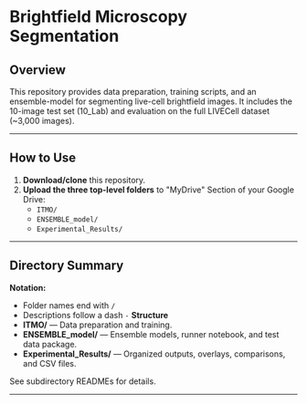 # Brightfield Microscopy Segmentation

## Overview
This repository provides data preparation, training scripts, and an ensemble-model for segmenting live-cell brightfield images. It includes the 10-image test set (10_Lab) and evaluation on the full LIVECell dataset (~3,000 images).

---

## How to Use
1. **Download/clone** this repository.
2. **Upload the three top-level folders** to "MyDrive" Section of your Google Drive:
   - `ITMO/`
   - `ENSEMBLE_model/`
   - `Experimental_Results/`
---

## Directory Summary
**Notation:**  
- Folder names end with `/`  
- Descriptions follow a dash `-`
**Structure**
- **ITMO/** — Data preparation and training.
- **ENSEMBLE_model/** — Ensemble models, runner notebook, and test data package.
- **Experimental_Results/** — Organized outputs, overlays, comparisons, and CSV files.

See subdirectory READMEs for details.

---
